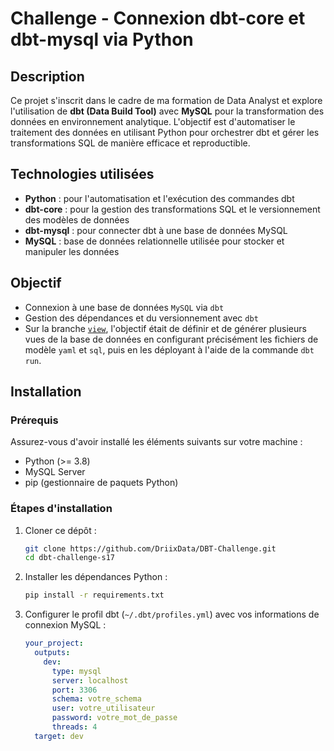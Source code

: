 # Challenge - Connexion dbt-core et dbt-mysql via Python

## Description
Ce projet s'inscrit dans le cadre de ma formation de Data Analyst et explore l'utilisation de **dbt (Data Build Tool)** avec **MySQL** pour la transformation des données en environnement analytique. L'objectif est d'automatiser le traitement des données en utilisant Python pour orchestrer dbt et gérer les transformations SQL de manière efficace et reproductible.

## Technologies utilisées

- **Python** : pour l'automatisation et l'exécution des commandes dbt
- **dbt-core** : pour la gestion des transformations SQL et le versionnement des modèles de données
- **dbt-mysql** : pour connecter dbt à une base de données MySQL
- **MySQL** : base de données relationnelle utilisée pour stocker et manipuler les données

## Objectif

- Connexion à une base de données `MySQL` via `dbt`
- Gestion des dépendances et du versionnement avec `dbt`
- Sur la branche [`view`](https://github.com/DriixData/DBT-Challenge/tree/view), l'objectif était de définir et de générer plusieurs vues de la base de données en configurant précisément les fichiers de modèle `yaml` et `sql`, puis en les déployant à l'aide de la commande `dbt run`.


## Installation

### Prérequis
Assurez-vous d'avoir installé les éléments suivants sur votre machine :

- Python (>= 3.8)
- MySQL Server
- pip (gestionnaire de paquets Python)

### Étapes d'installation

1. Cloner ce dépôt :
   ```bash
   git clone https://github.com/DriixData/DBT-Challenge.git
   cd dbt-challenge-s17
   ```

2. Installer les dépendances Python :
   ```bash
   pip install -r requirements.txt
   ```

3. Configurer le profil dbt (`~/.dbt/profiles.yml`) avec vos informations de connexion MySQL :
   ```yaml
   your_project:
     outputs:
       dev:
         type: mysql
         server: localhost
         port: 3306
         schema: votre_schema
         user: votre_utilisateur
         password: votre_mot_de_passe
         threads: 4
     target: dev
   ```
